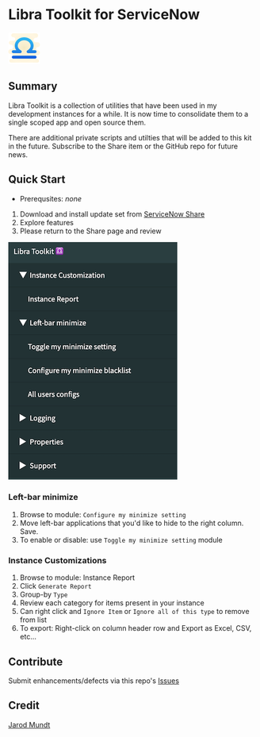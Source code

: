 # Libra Toolkit for ServiceNow
![Alt](docs/img/icons8-libra-64.png "Libra Logo")

## Summary
Libra Toolkit is a collection of utilities that have been used in my development instances for a while. It is now time to consolidate them to a single scoped app and open source them.

There are additional private scripts and utilties that will be added to this kit in the future. Subscribe to the Share item or the GitHub repo for future news.


## Quick Start

* Prerequsites: _none_

1. Download and install update set from [ServiceNow Share](https://developer.servicenow.com/connect.do#!/share/contents/1627055_libra_toolkit)
2. Explore features
3. Please return to the Share page and review 

![Alt](docs/img/left-bar-application.png "Libra Left Bar")

### Left-bar minimize

1. Browse to module: `Configure my minimize setting`
2. Move left-bar applications that you'd like to hide to the right column. Save.
3. To enable or disable: use `Toggle my minimize setting` module

### Instance Customizations

1. Browse to module: Instance Report
2. Click `Generate Report`
3. Group-by `Type`
4. Review each category for items present in your instance
5. Can right click and `Ignore Item` or `Ignore all of this type` to remove from list
6. To export: Right-click on column header row and Export as Excel, CSV, etc...


## Contribute
Submit enhancements/defects via this repo's [Issues](../../issues)

## Credit
[Jarod Mundt](https://github.com/j4rodm)
